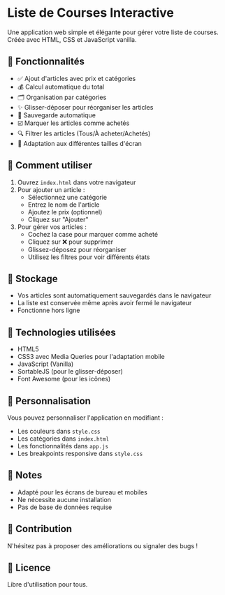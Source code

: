 # Liste de Courses Interactive

Une application web simple et élégante pour gérer votre liste de courses. Créée avec HTML, CSS et JavaScript vanilla.

## 🌟 Fonctionnalités

- ✅ Ajout d'articles avec prix et catégories
- 💰 Calcul automatique du total
- 🗂️ Organisation par catégories
- ✨ Glisser-déposer pour réorganiser les articles
- 🔄 Sauvegarde automatique
- ☑️ Marquer les articles comme achetés
- 🔍 Filtrer les articles (Tous/À acheter/Achetés)
- 📱 Adaptation aux différentes tailles d'écran

## 🚀 Comment utiliser

1. Ouvrez `index.html` dans votre navigateur
2. Pour ajouter un article :
   - Sélectionnez une catégorie
   - Entrez le nom de l'article
   - Ajoutez le prix (optionnel)
   - Cliquez sur "Ajouter"
3. Pour gérer vos articles :
   - Cochez la case pour marquer comme acheté
   - Cliquez sur ❌ pour supprimer
   - Glissez-déposez pour réorganiser
   - Utilisez les filtres pour voir différents états

## 💾 Stockage

- Vos articles sont automatiquement sauvegardés dans le navigateur
- La liste est conservée même après avoir fermé le navigateur
- Fonctionne hors ligne

## 🔧 Technologies utilisées

- HTML5
- CSS3 avec Media Queries pour l'adaptation mobile
- JavaScript (Vanilla)
- SortableJS (pour le glisser-déposer)
- Font Awesome (pour les icônes)

## 🎨 Personnalisation

Vous pouvez personnaliser l'application en modifiant :
- Les couleurs dans `style.css`
- Les catégories dans `index.html`
- Les fonctionnalités dans `app.js`
- Les breakpoints responsive dans `style.css`

## 📝 Notes

- Adapté pour les écrans de bureau et mobiles
- Ne nécessite aucune installation
- Pas de base de données requise

## 🤝 Contribution

N'hésitez pas à proposer des améliorations ou signaler des bugs !

## 📜 Licence

Libre d'utilisation pour tous.
